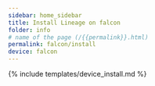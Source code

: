 ```yaml
---
sidebar: home_sidebar
title: Install Lineage on falcon
folder: info
# name of the page (/{{permalink}}.html)
permalink: falcon/install
device: falcon
---
```

{% include templates/device_install.md %}
